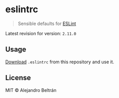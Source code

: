 # eslintrc

> Sensible defaults for [ESLint](https://github.com/eslint/eslint)

Latest revision for version: `2.11.0`

## Usage

[Download](https://raw.githubusercontent.com/alebelcor/eslintrc/master/.eslintrc) `.eslintrc` from this repository and use it.

## License

MIT © Alejandro Beltrán
